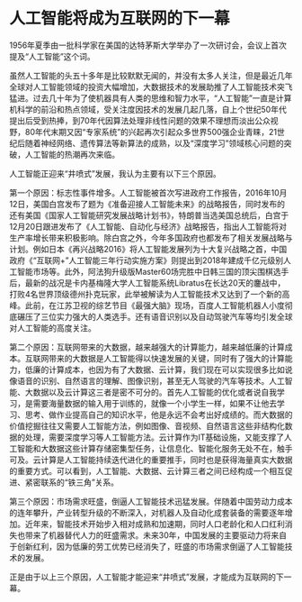 # 人工智能将成为互联网的下一幕

1956年夏季由一批科学家在美国的达特茅斯大学举办了一次研讨会，会议上首次提及“人工智能”这个词。

虽然人工智能的头五十多年是比较默默无闻的，并没有太多人关注，但是最近几年全球对人工智能领域的投资大幅增加，大数据技术的发展助推了人工智能技术突飞猛进。过去几十年为了使机器具有人类的思维和智力水平，“人工智能”一直是计算机科学的前沿和热点领域，受关注度因技术的发展几起几落，自上个世纪50年代提出后受到热捧，到70年代因算法处理非线性问题的效果不理想而淡出公众视野，80年代末期又因“专家系统”的兴起再次引起众多世界500强企业青睐，21世纪后随着神经网络、遗传算法等新算法的成熟，以及“深度学习”领域核心问题的突破，人工智能的热潮再次来临。

人工智能正迎来“井喷式”发展，我认为主要有以下三个原因。

第一个原因：标志性事件增多。人工智能被首次写进政府工作报告，2016年10月12日，美国白宫发布了题为《准备迎接人工智能未来》的战略报告，同时发布的还有美国《国家人工智能研究发展战略计划书》，特朗普当选美国总统后，白宫于12月20日跟进发布了《人工智能、自动化与经济》战略报告，指出人工智能将对生产率增长带来积极影响。除白宫之外，今年多国政府也都发布了相关发展战略与计划。例如日本《再兴战略2016》将人工智能发展列为十大复兴战略之首，中国政府《“互联网+”人工智能三年行动实施方案》则提出到2018年建成千亿元级别人工智能市场等。此外，阿法狗升级版Master60场完胜中日韩三国的顶尖围棋选手后，最新的战况是卡内基梅隆大学人工智能系统Libratus在长达20天的鏖战中，打败4名世界顶级德州扑克玩家，此举被解读为人工智能技术又达到了一个新的高峰。此前，在江苏卫视的综艺节目《最强大脑》现场，百度人工智能机器人小度彻底碾压了三位实力强大的人类选手。还有语音识别以及自动驾驶汽车等均引发全球对人工智能的高度关注。

第二个原因：互联网带来的大数据，越来越强大的计算能力，越来越低廉的计算成本。互联网带来的大数据是人工智能得以快速发展的关键，同时有了强大的计算能力，低廉的计算成本，也因为有了大数据、云计算，我们现在可以实现很多比如说像语音的识别、自然语言的理解、图像识别，甚至无人驾驶的汽车等技术。人工智能、大数据以及云计算这三者是密不可分的。首先人工智能的优化或者说自我学习，是需要海量数据的输入用于训练的，就像一个小学生一样，如果不让他去学习、思考、做作业提高自己的知识水平，他是永远不会考出好成绩的。而大数据的价值挖掘往往又需要人工智能方法，例如图像、音视频、自然语言这些非结构化数据的处理，需要深度学习等人工智能方法。云计算作为IT基础设施，又能支撑了人工智能和大数据这些计算存储密集型任务，让信息化、智能化服务无处不在，触手可及。云计算是人工智能持续迭代进化的重要推手，同时也是获得海量真实大数据的重要方式。可以看到，人工智能、大数据、云计算三者之间已经构成一个相互促进、紧密联系的“铁三角”关系。

第三个原因：市场需求旺盛，倒逼人工智能技术迅猛发展。伴随着中国劳动力成本的连年攀升，产业转型升级的不断深入，对机器人及自动化成套装备的需要逐年增加。近年来，智能技术开始步入相对成熟和加速期，同时人口老龄化和人口红利消失也带来了机器替代人力的旺盛需求。未来30年，中国发展的主要驱动力将来自于创新红利，因为低廉的劳工优势已经消失了，旺盛的市场需求倒逼了人工智能技术的发展。

正是由于以上三个原因，人工智能才能迎来“井喷式”发展，才能成为互联网的下一幕。
